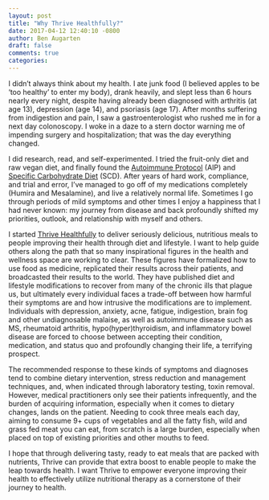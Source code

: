 ```yaml
---
layout: post
title: "Why Thrive Healthfully?"
date: 2017-04-12 12:40:10 -0800
author: Ben Augarten
draft: false
comments: true
categories: 
---
```


I didn’t always think about my health. I ate junk food (I believed apples to be ‘too healthy’ to enter my body), drank heavily, and slept less than 6 hours nearly every night, despite having already been diagnosed with arthritis (at age 13), depression (age 14), and psoriasis (age 17). After months suffering from indigestion and pain, I saw a gastroenterologist who rushed me in for a next day colonoscopy. I woke in a daze to a stern doctor warning me of impending surgery and hospitalization; that was the day everything changed. 
<!-- more -->

I did research, read, and self-experimented. I tried the fruit-only diet and raw vegan diet, and finally found the [Autoimmune Protocol](https://www.thepaleomom.com/start-here/the-autoimmune-protocol/) (AIP) and [Specific Carbohydrate Diet](http://www.breakingtheviciouscycle.info/p/beginners-guide/) (SCD). After years of hard work, compliance, and trial and error, I’ve managed to go off of my medications completely (Humira and Mesalamine), and live a relatively normal life. Sometimes I go through periods of mild symptoms and other times I enjoy a happiness that I had never known: my journey from disease and back profoundly shifted my priorities, outlook, and relationship with myself and others.

I started [Thrive Healthfully](https://www.thrivehealthfully.com/) to deliver seriously delicious, nutritious meals to people improving their health through diet and lifestyle. I want to help guide others along the path that so many inspirational figures in the health and wellness space are working to clear. These figures have formalized how to use food as medicine, replicated their results across their patients, and broadcasted their results to the world. They have published diet and lifestyle modifications to recover from many of the chronic ills that plague us, but ultimately every individual faces a trade-off between how harmful their symptoms are and how intrusive the modifications are to implement. Individuals with depression, anxiety, acne, fatigue, indigestion, brain fog and other undiagnosable malaise, as well as autoimmune disease such as MS, rheumatoid arthritis, hypo(hyper)thyroidism, and inflammatory bowel disease are forced to choose between accepting their condition, medication, and status quo and profoundly changing their life, a terrifying prospect.

The recommended response to these kinds of symptoms and diagnoses tend to combine dietary intervention, stress reduction and management techniques, and, when indicated through laboratory testing, toxin removal. However, medical practitioners only see their patients infrequently, and the burden of acquiring information, especially when it comes to dietary changes, lands on the patient. Needing to cook three meals each day, aiming to consume 9+ cups of vegetables and all the fatty fish, wild and grass fed meat you can eat, from scratch is a large burden, especially when placed on top of existing priorities and other mouths to feed.  

I hope that through delivering tasty, ready to eat meals that are packed with nutrients, Thrive can provide that extra boost to enable people to make the leap towards health. I want Thrive to empower everyone improving their health to effectively utilize nutritional therapy as a cornerstone of their journey to health.

